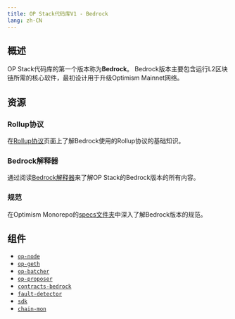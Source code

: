 ```yaml
---
title: OP Stack代码库V1 - Bedrock
lang: zh-CN
---
```


## 概述

OP Stack代码库的第一个版本称为**Bedrock**。
Bedrock版本主要包含运行L2区块链所需的核心软件，最初设计用于升级Optimism Mainnet网络。

## 资源

### Rollup协议

在[Rollup协议](https://community.optimism.io/docs/protocol/2-rollup-protocol/)页面上了解Bedrock使用的Rollup协议的基础知识。

### Bedrock解释器

通过阅读[Bedrock解释器](./explainer.md)来了解OP Stack的Bedrock版本的所有内容。

### 规范

在Optimism Monorepo的[specs文件夹](https://github.com/ethereum-optimism/optimism/blob/d69cb12f6dcbe3d5355beca8997fbac611b7fe37/specs/README.md)中深入了解Bedrock版本的规范。

## 组件

- [`op-node`](https://github.com/ethereum-optimism/optimism/tree/d69cb12f6dcbe3d5355beca8997fbac611b7fe37/op-node)
- [`op-geth`](https://github.com/ethereum-optimism/op-geth)
- [`op-batcher`](https://github.com/ethereum-optimism/optimism/tree/d69cb12f6dcbe3d5355beca8997fbac611b7fe37/op-batcher)
- [`op-proposer`](https://github.com/ethereum-optimism/optimism/tree/d69cb12f6dcbe3d5355beca8997fbac611b7fe37/op-proposer)
- [`contracts-bedrock`](https://github.com/ethereum-optimism/optimism/tree/d69cb12f6dcbe3d5355beca8997fbac611b7fe37/packages/contracts-bedrock)
- [`fault-detector`](https://github.com/ethereum-optimism/optimism/tree/d69cb12f6dcbe3d5355beca8997fbac611b7fe37/packages/fault-detector)
- [`sdk`](https://github.com/ethereum-optimism/optimism/tree/d69cb12f6dcbe3d5355beca8997fbac611b7fe37/packages/sdk)
- [`chain-mon`](https://github.com/ethereum-optimism/optimism/tree/d69cb12f6dcbe3d5355beca8997fbac611b7fe37/packages/chain-mon)

